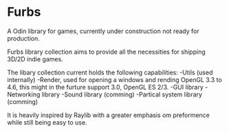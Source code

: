 # Furbs
A Odin library for games, currently under construction not ready for production.

Furbs library collection aims to provide all the necessities for shipping 3D/2D indie games. 

The libary collection current holds the following capabilities:
  -Utils (used internally)
  -Render, used for opening a windows and rending OpenGL 3.3 to 4.6, this might in the furture support 3.0, OpenGL ES 2/3.
  -GUI library
  -Networking library
  -Sound library (comming)
  -Partical system library (comming)

It is heavily inspired by Raylib with a greater emphasis om preformence while still being easy to use.
